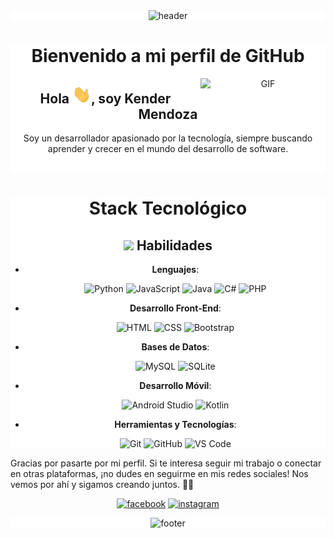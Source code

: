 <!-- HEADER -->
<div align="center" width="100" style="background-color: #ffffff;">
  <img src="https://capsule-render.vercel.app/api?color=0:1408d0,50:0860d0,100:08c4d0&height=250&section=header&text=Kender%20Mendoza%20(KendCode)&fontSize=30&type=waving&fontColor=fefefe&animation=fadeIn"
  alt="header"/>
</div>

<!-- INTRODUCTION -->
<div align="center" width="100" style="background-color: #ffffff;">
  <h1>Bienvenido a mi perfil de GitHub</h1>
  <img align="right" alt="GIF" src="https://i.pinimg.com/originals/e4/26/70/e426702edf874b181aced1e2fa5c6cde.gif" width="200" />
  <h2 align="center">Hola <img src="https://raw.githubusercontent.com/KevinPatel04/KevinPatel04/master/Hi.gif" width="30px">, soy Kender Mendoza </h2>

  <p align="center" width="150px"> Soy un desarrollador apasionado por la tecnología, siempre buscando aprender y crecer en el mundo del desarrollo de software.</p>
  <br>
</div>

<!-- STACK -->
<div align="center" width="100" style="background-color: #ffffff;">
  <h1>Stack Tecnológico</h1>

  ## <img src="https://media2.giphy.com/media/QssGEmpkyEOhBCb7e1/giphy.gif?cid=ecf05e47a0n3gi1bfqntqmob8g9aid1oyj2wr3ds3mg700bl&rid=giphy.gif" width ="25"><b> Habilidades</b>

  <p align="center">

  - **Lenguajes**:
      
      <img src="https://cdn.jsdelivr.net/gh/devicons/devicon/icons/python/python-original.svg" width="40" height="40" alt="Python" />
      <img src="https://cdn.jsdelivr.net/gh/devicons/devicon/icons/javascript/javascript-original.svg" width="40" height="40" alt="JavaScript" />
      <img src="https://cdn.jsdelivr.net/gh/devicons/devicon/icons/java/java-original-wordmark.svg" width="40" height="40" alt="Java" />
      <img src="https://cdn.jsdelivr.net/gh/devicons/devicon/icons/csharp/csharp-original.svg" width="40" height="40" alt="C#" />
      <img src="https://cdn.jsdelivr.net/gh/devicons/devicon/icons/php/php-original.svg" width="40" height="40" alt="PHP" />

  - **Desarrollo Front-End**:

      <img src="https://cdn.jsdelivr.net/gh/devicons/devicon/icons/html5/html5-original-wordmark.svg" width="40" height="40" alt="HTML" />
      <img src="https://cdn.jsdelivr.net/gh/devicons/devicon/icons/css3/css3-original-wordmark.svg" width="40" height="40" alt="CSS" />
      <img src="https://cdn.jsdelivr.net/gh/devicons/devicon/icons/bootstrap/bootstrap-plain-wordmark.svg" width="40" height="40" alt="Bootstrap" />

  - **Bases de Datos**:

      <img src="https://cdn.jsdelivr.net/gh/devicons/devicon/icons/mysql/mysql-original-wordmark.svg" width="40" height="40" alt="MySQL" />
      <img src="https://cdn.jsdelivr.net/gh/devicons/devicon/icons/sqlite/sqlite-original-wordmark.svg" width="40" height="40" alt="SQLite" />

  - **Desarrollo Móvil**:

      <img src="https://cdn.jsdelivr.net/gh/devicons/devicon/icons/androidstudio/androidstudio-original.svg" width="40" height="40" alt="Android Studio" />
      <img src="https://cdn.jsdelivr.net/gh/devicons/devicon/icons/kotlin/kotlin-original.svg" width="40" height="40" alt="Kotlin" />

  - **Herramientas y Tecnologías**:

      <img src="https://cdn.jsdelivr.net/gh/devicons/devicon/icons/git/git-original-wordmark.svg" width="40" height="40" alt="Git" />
      <img src="https://cdn.jsdelivr.net/gh/devicons/devicon/icons/github/github-original-wordmark.svg" width="40" height="40" alt="GitHub" />
      <img src="https://cdn.jsdelivr.net/gh/devicons/devicon/icons/vscode/vscode-original-wordmark.svg" width="40" height="40" alt="VS Code" />
  
  </p>
</div>
Gracias por pasarte por mi perfil. Si te interesa seguir mi trabajo o conectar en otras plataformas, ¡no dudes en seguirme en mis redes sociales! Nos vemos por ahí y sigamos creando juntos. 🚀✨
<br>

<p align="center">
  <a href="https://www.facebook.com/kender.mendoza.edu"><img src="https://img.icons8.com/color/96/000000/facebook.png" alt="facebook"/></a>
  <a href="https://www.instagram.com/kender_mendoza2/"><img src="https://img.icons8.com/color/96/000000/instagram-new.png" alt="instagram"/></a>
</p>
<!-- FOOTER -->
<div align="center" width="100" style="background-color: #ffffff;">
  <img src="https://capsule-render.vercel.app/api?color=0:1408d0,50:0860d0,100:08c4d0&height=100&section=footer&fontSize=30&type=waving&fontColor=fefefe"
  alt="footer" />
</div>
